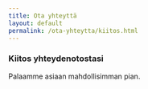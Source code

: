 ```yaml
---
title: Ota yhteyttä
layout: default
permalink: /ota-yhteytta/kiitos.html
---
```


### Kiitos yhteydenotostasi

Palaamme asiaan mahdollisimman pian.

<script>
    ga('send', 'event', 'contact-form', 'thank-you-reached');
    mixpanel.track("Contact form Thank you message reached.");
</script>
